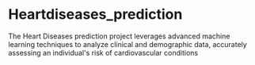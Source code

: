 # Heartdiseases_prediction
The Heart Diseases prediction project leverages advanced machine learning techniques to analyze clinical and demographic data, accurately assessing an individual's risk of cardiovascular conditions
